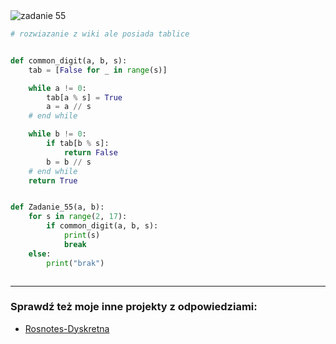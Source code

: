 <picture>
  <source srcset="../../srt/zbior_zadan/55.png" media="(prefers-color-scheme: light)">
  <source srcset="../../srt/zbior_zadan/black_55.png" media="(prefers-color-scheme: dark)">
  <img src="../../srt/zbior_zadan/black_55.png" alt="zadanie 55">
</picture>

```python
# rozwiazanie z wiki ale posiada tablice


def common_digit(a, b, s):
    tab = [False for _ in range(s)]

    while a != 0:
        tab[a % s] = True
        a = a // s
    # end while

    while b != 0:
        if tab[b % s]:
            return False
        b = b // s
    # end while
    return True


def Zadanie_55(a, b):
    for s in range(2, 17):
        if common_digit(a, b, s):
            print(s)
            break
    else:
        print("brak")



```

---
### Sprawdź też moje inne projekty z odpowiedziami:
- [Rosnotes-Dyskretna](https://github.com/kamilGie/Rosnotes-Dyskretna)
